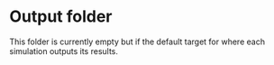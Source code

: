 # Output folder

This folder is currently empty but if the default target for where each
simulation outputs its results.
